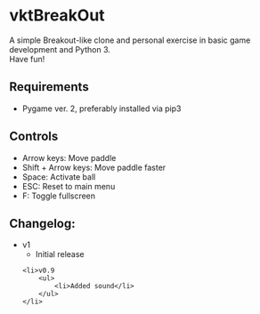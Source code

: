 <h1>vktBreakOut</h1>

<p>A simple Breakout-like clone and personal exercise in basic game development and Python 3.<br>
Have fun!</p>

<h2>Requirements</h2>
<ul>
    <li>Pygame ver. 2, preferably installed via pip3</li>
</ul>

<h2>Controls</h2>

<ul>
    <li> Arrow keys: Move paddle</li>
    <li> Shift + Arrow keys: Move paddle faster</li>
    <li> Space: Activate ball</li>
    <li> ESC: Reset to main menu</li>
    <li> F: Toggle fullscreen</li>
</ul>


<h2>Changelog:</h2>
<ul>
    <li>v1
        <ul>
            <li>Initial release</li>
        </ul>
    </li>

    <li>v0.9
        <ul>
            <li>Added sound</li>
        </ul>
    </li>

</ul>